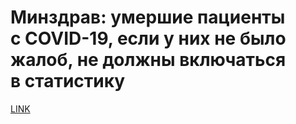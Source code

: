# Минздрав: умершие пациенты с COVID-19, если у них не было жалоб, не должны включаться в статистику



[LINK](https://varlamov.ru/3907489.html)
